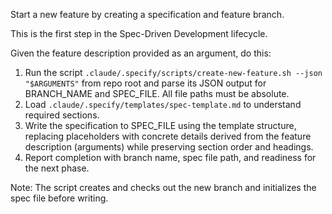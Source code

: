 Start a new feature by creating a specification and feature branch.

This is the first step in the Spec-Driven Development lifecycle.

Given the feature description provided as an argument, do this:

1. Run the script `.claude/.specify/scripts/create-new-feature.sh --json "$ARGUMENTS"` from repo root and parse its JSON output for BRANCH_NAME and SPEC_FILE. All file paths must be absolute.
2. Load `.claude/.specify/templates/spec-template.md` to understand required sections.
3. Write the specification to SPEC_FILE using the template structure, replacing placeholders with concrete details derived from the feature description (arguments) while preserving section order and headings.
4. Report completion with branch name, spec file path, and readiness for the next phase.

Note: The script creates and checks out the new branch and initializes the spec file before writing.

